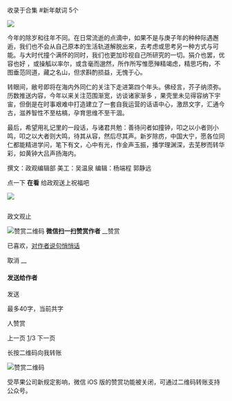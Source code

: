 

收录于合集 #新年献词 5个

![](/images/177/2.jpeg)  

  

  
  
  

  

  
  
  
  
  

今年的除岁和往年不同。在日常流逝的点滴中，如果不是与庚子年的种种际遇邂逅，我们也不会从自己原本的生活轨道解脱出来，去考虑或思考另一种方式与可能。与大时代撞个满怀的同时，我们也更加珍视自己所研究的一切。狷介也罢，优容也好
，或操觚以率尔，或含毫而邈然，所作所写惟愿殚精竭虑，精思巧构，不图垂范同道，藏之名山，但求斟酌损益，无愧于心。

  

转眼间，敝号即将在海内外同仁的关注下走进第四个年头。佛经言，芥子纳须弥。历数推送内容，今年以来关注范围渐宽，访谈诸家渐多
，果壳里未见得容纳下宇宙，但倒是在时事艰难中打造建立了一套自我运营的话语中心，激昂文字，汇通今古，滋养智性不至枯槁，孕育思维不至干涸。

  

最后，希望用礼记里的一段话，与诸君共勉：善待问者如撞钟，叩之以小者则小鸣，叩之以大者则大鸣，待其从容，然后尽其声。新岁除疠，中国大宁，愿各位同仁都能精进学问，笔下有文，心中有光，作金声玉振，播学理渊深，去芜秽而转华彩，如黄钟大吕声扬海内。

  

撰文：政观编辑部 美工：吴温泉 编辑：杨端程 郭静远

  
  
  
  
  

  

  

点一下 **在看** 给政观送上祝福吧

![](/images/177/3.png)

![]()

政文观止

![赞赏二维码]() **微信扫一扫赞赏作者** __赞赏

已喜欢，[对作者说句悄悄话](javascript:;)

取消 __

#### 发送给作者

发送

最多40字，当前共字

[](javascript:;) 人赞赏

上一页 [1](javascript:;)/3 下一页

长按二维码向我转账

![赞赏二维码]()

受苹果公司新规定影响，微信 iOS 版的赞赏功能被关闭，可通过二维码转账支持公众号。


